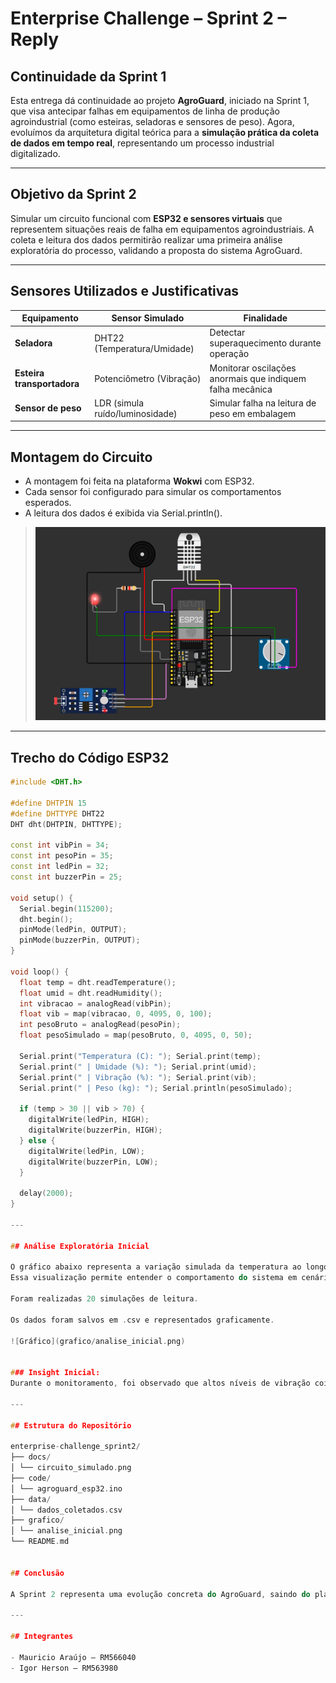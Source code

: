 # Enterprise Challenge – Sprint 2 – Reply

## Continuidade da Sprint 1
Esta entrega dá continuidade ao projeto **AgroGuard**, iniciado na Sprint 1, que visa antecipar falhas em equipamentos de linha de produção agroindustrial (como esteiras, seladoras e sensores de peso). Agora, evoluímos da arquitetura digital teórica para a **simulação prática da coleta de dados em tempo real**, representando um processo industrial digitalizado.

---

## Objetivo da Sprint 2
Simular um circuito funcional com **ESP32 e sensores virtuais** que representem situações reais de falha em equipamentos agroindustriais. A coleta e leitura dos dados permitirão realizar uma primeira análise exploratória do processo, validando a proposta do sistema AgroGuard.

---

## Sensores Utilizados e Justificativas

| Equipamento | Sensor Simulado | Finalidade |
|------------|------------------|------------|
| **Seladora** | DHT22 (Temperatura/Umidade) | Detectar superaquecimento durante operação |
| **Esteira transportadora** | Potenciômetro (Vibração) | Monitorar oscilações anormais que indiquem falha mecânica |
| **Sensor de peso** | LDR (simula ruído/luminosidade) | Simular falha na leitura de peso em embalagem |

---

## Montagem do Circuito
- A montagem foi feita na plataforma **Wokwi** com ESP32.
- Cada sensor foi configurado para simular os comportamentos esperados.
- A leitura dos dados é exibida via Serial.println().

> ![Circuito Simulado](docs/print_circuito.png)

---

## Trecho do Código ESP32

```cpp
#include <DHT.h>

#define DHTPIN 15
#define DHTTYPE DHT22
DHT dht(DHTPIN, DHTTYPE);

const int vibPin = 34;
const int pesoPin = 35;
const int ledPin = 32;
const int buzzerPin = 25;

void setup() {
  Serial.begin(115200);
  dht.begin();
  pinMode(ledPin, OUTPUT);
  pinMode(buzzerPin, OUTPUT);
}

void loop() {
  float temp = dht.readTemperature();
  float umid = dht.readHumidity();
  int vibracao = analogRead(vibPin);
  float vib = map(vibracao, 0, 4095, 0, 100);
  int pesoBruto = analogRead(pesoPin);
  float pesoSimulado = map(pesoBruto, 0, 4095, 0, 50);

  Serial.print("Temperatura (C): "); Serial.print(temp);
  Serial.print(" | Umidade (%): "); Serial.print(umid);
  Serial.print(" | Vibração (%): "); Serial.print(vib);
  Serial.print(" | Peso (kg): "); Serial.println(pesoSimulado);

  if (temp > 30 || vib > 70) {
    digitalWrite(ledPin, HIGH);
    digitalWrite(buzzerPin, HIGH);
  } else {
    digitalWrite(ledPin, LOW);
    digitalWrite(buzzerPin, LOW);
  }

  delay(2000);
}

---

## Análise Exploratória Inicial

O gráfico abaixo representa a variação simulada da temperatura ao longo do tempo, coletada virtualmente a partir do sensor DHT22.
Essa visualização permite entender o comportamento do sistema em cenários críticos (ex: temperaturas acima de 30 °C), que disparam os alertas visuais e sonoros.

Foram realizadas 20 simulações de leitura.

Os dados foram salvos em .csv e representados graficamente.

![Gráfico](grafico/analise_inicial.png)


### Insight Inicial:
Durante o monitoramento, foi observado que altos níveis de vibração coincidem com aumentos de temperatura, indicando risco de superaquecimento da seladora. Essa correlação pode alimentar futuros modelos preditivos.

---

## Estrutura do Repositório

enterprise-challenge_sprint2/
├── docs/
│ └── circuito_simulado.png
├── code/
│ └── agroguard_esp32.ino
├── data/
│ └── dados_coletados.csv
├── grafico/
│ └── analise_inicial.png
└── README.md


## Conclusão

A Sprint 2 representa uma evolução concreta do AgroGuard, saindo do planejamento para uma simulação realista da coleta de dados. Esses dados alimentam a etapa futura de análise preditiva com IA, permitindo antecipação de falhas e maior segurança no processo industrial agroalimentar.

---

## Integrantes

- Mauricio Araújo – RM566040
- Igor Herson – RM563980